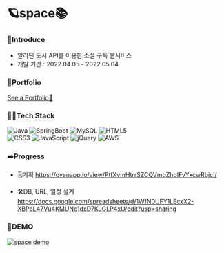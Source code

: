 # 🪐space📚

### 🎤Introduce
- 알라딘 도서 API를 이용한 소설 구독 웹서비스
- 개발 기간 : 2022.04.05 - 2022.05.04

### 📑Portfolio
[See a Portfolio👀](portfolio.pdf)

### 👩‍💻Tech Stack
![Java](https://img.shields.io/badge/java-%23ED8B00.svg?style=for-the-badge&logo=java&logoColor=white)
![SpringBoot](https://img.shields.io/badge/SpringBoot-%236DB33F.svg?style=for-the-badge&logo=spring&logoColor=white)
![MySQL](https://img.shields.io/badge/mysql-%2300f.svg?style=for-the-badge&logo=mysql&logoColor=white)
![HTML5](https://img.shields.io/badge/html5-%23E34F26.svg?style=for-the-badge&logo=html5&logoColor=white)
<br>
![CSS3](https://img.shields.io/badge/css3-%231572B6.svg?style=for-the-badge&logo=css3&logoColor=white)
![JavaScript](https://img.shields.io/badge/javascript-%23323330.svg?style=for-the-badge&logo=javascript&logoColor=%23F7DF1E)
![jQuery](https://img.shields.io/badge/jquery-%230769AD.svg?style=for-the-badge&logo=jquery&logoColor=white)
![AWS](https://img.shields.io/badge/AWS-%23FF9900.svg?style=for-the-badge&logo=amazon-aws&logoColor=white)

### ➡️Progress
* 🗒️기획
   https://ovenapp.io/view/PtfXvmHtrrSZCQVmqZhoIFvYxcwRbjci/
  
* 🛠️DB, URL, 일정 설계
    https://docs.google.com/spreadsheets/d/1WfN0UFY1LEcxX2-XBPeL47Vu4KMUNo1dxD7KuGLP4xU/edit?usp=sharing

### 📼DEMO
[![space demo](https://img.youtube.com/vi/_klysApbl2o/1.jpg)](https://youtu.be/_klysApbl2o)

